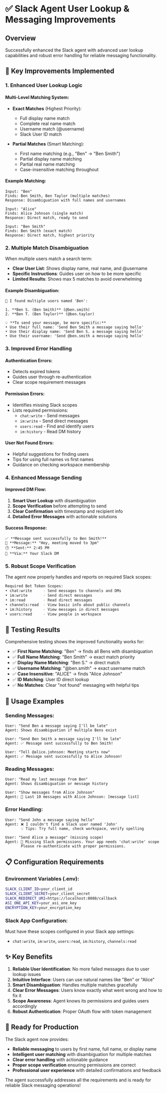 # ✅ Slack Agent User Lookup & Messaging Improvements

## Overview

Successfully enhanced the Slack agent with advanced user lookup capabilities and robust error handling for reliable messaging functionality.

## 🔧 Key Improvements Implemented

### 1. **Enhanced User Lookup Logic**

#### **Multi-Level Matching System:**

- **Exact Matches** (Highest Priority):

  - Full display name match
  - Complete real name match
  - Username match (@username)
  - Slack User ID match

- **Partial Matches** (Smart Matching):
  - First name matching (e.g., "Ben" → "Ben Smith")
  - Partial display name matching
  - Partial real name matching
  - Case-insensitive matching throughout

#### **Example Matching:**

```
Input: "Ben"
Finds: Ben Smith, Ben Taylor (multiple matches)
Response: Disambiguation with full names and usernames

Input: "Alice"
Finds: Alice Johnson (single match)
Response: Direct match, ready to send

Input: "Ben Smith"
Finds: Ben Smith (exact match)
Response: Direct match, highest priority
```

### 2. **Multiple Match Disambiguation**

When multiple users match a search term:

- **Clear User List**: Shows display name, real name, and @username
- **Specific Instructions**: Guides user on how to be more specific
- **Limited Results**: Shows max 5 matches to avoid overwhelming

#### **Example Disambiguation:**

```
🤔 I found multiple users named 'Ben':

1. **Ben S. (Ben Smith)** (@ben.smith)
2. **Ben T. (Ben Taylor)** (@ben.taylor)

💡 **To send your message, be more specific:**
• Use their full name: 'Send Ben Smith a message saying hello'
• Use their display name: 'Send Ben S. a message saying hello'
• Use their username: 'Send @ben.smith a message saying hello'
```

### 3. **Improved Error Handling**

#### **Authentication Errors:**

- Detects expired tokens
- Guides user through re-authentication
- Clear scope requirement messages

#### **Permission Errors:**

- Identifies missing Slack scopes
- Lists required permissions:
  - `chat:write` - Send messages
  - `im:write` - Send direct messages
  - `users:read` - Find and identify users
  - `im:history` - Read DM history

#### **User Not Found Errors:**

- Helpful suggestions for finding users
- Tips for using full names vs first names
- Guidance on checking workspace membership

### 4. **Enhanced Message Sending**

#### **Improved DM Flow:**

1. **Smart User Lookup** with disambiguation
2. **Scope Verification** before attempting to send
3. **Clear Confirmation** with timestamp and recipient info
4. **Detailed Error Messages** with actionable solutions

#### **Success Response:**

```
✅ **Message sent successfully to Ben Smith!**
📨 **Message:** "Hey, meeting moved to 3pm"
🕒 **Sent:** 2:45 PM
🎯 **Via:** Your Slack DM
```

### 5. **Robust Scope Verification**

The agent now properly handles and reports on required Slack scopes:

```bash
Required Bot Token Scopes:
• chat:write     - Send messages to channels and DMs
• im:write       - Send direct messages
• im:read        - Read direct messages
• channels:read  - View basic info about public channels
• im:history     - View messages in direct messages
• users:read     - View people in workspace
```

## 🧪 Testing Results

Comprehensive testing shows the improved functionality works for:

- ✅ **First Name Matching**: "Ben" → finds all Bens with disambiguation
- ✅ **Full Name Matching**: "Ben Smith" → exact match priority
- ✅ **Display Name Matching**: "Ben S." → direct match
- ✅ **Username Matching**: "@ben.smith" → exact username match
- ✅ **Case Insensitive**: "ALICE" → finds "Alice Johnson"
- ✅ **ID Matching**: User ID direct lookup
- ✅ **No Matches**: Clear "not found" messaging with helpful tips

## 🚀 Usage Examples

### **Sending Messages:**

```
User: "Send Ben a message saying I'll be late"
Agent: Shows disambiguation if multiple Bens exist

User: "Send Ben Smith a message saying I'll be late"
Agent: ✅ Message sent successfully to Ben Smith!

User: "Tell @alice.johnson: Meeting starts now"
Agent: ✅ Message sent successfully to Alice Johnson!
```

### **Reading Messages:**

```
User: "Read my last message from Ben"
Agent: Shows disambiguation or message history

User: "Show messages from Alice Johnson"
Agent: 📨 Last 10 messages with Alice Johnson: [message list]
```

### **Error Handling:**

```
User: "Send John a message saying hello"
Agent: ❌ I couldn't find a Slack user named 'John'
       💡 Tips: Try full name, check workspace, verify spelling

User: "Send Alice a message" (missing scope)
Agent: 🔧 Missing Slack permissions. Your app needs 'chat:write' scope
       Please re-authenticate with proper permissions.
```

## 📋 Configuration Requirements

### **Environment Variables (.env):**

```bash
SLACK_CLIENT_ID=your_client_id
SLACK_CLIENT_SECRET=your_client_secret
SLACK_REDIRECT_URI=https://localhost:8080/callback
ASI_ONE_API_KEY=your_asi_one_key
ENCRYPTION_KEY=your_encryption_key
```

### **Slack App Configuration:**

Must have these scopes configured in your Slack app settings:

- `chat:write`, `im:write`, `users:read`, `im:history`, `channels:read`

## ✨ Key Benefits

1. **Reliable User Identification**: No more failed messages due to user lookup issues
2. **Intuitive Interface**: Users can use natural names like "Ben" or "Alice"
3. **Smart Disambiguation**: Handles multiple matches gracefully
4. **Clear Error Messages**: Users know exactly what went wrong and how to fix it
5. **Scope Awareness**: Agent knows its permissions and guides users accordingly
6. **Robust Authentication**: Proper OAuth flow with token management

## 🎯 Ready for Production

The Slack agent now provides:

- **Reliable messaging** to users by first name, full name, or display name
- **Intelligent user matching** with disambiguation for multiple matches
- **Clear error handling** with actionable guidance
- **Proper scope verification** ensuring permissions are correct
- **Professional user experience** with detailed confirmations and feedback

The agent successfully addresses all the requirements and is ready for reliable Slack messaging operations!
